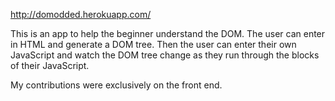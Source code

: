 http://domodded.herokuapp.com/

This is an app to help the beginner understand the DOM. The user can enter in HTML and generate a DOM tree. Then the user can enter their own JavaScript and watch the DOM tree change as they run through the blocks of their JavaScript.

My contributions were exclusively on the front end.
